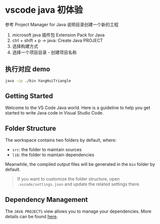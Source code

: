 # vscode java 初体验

参考 Project Manager for Java 说明目录创建一个新的工程

1. microsoft java 插件包 Extension Pack for Java
2. ctrl + shift + p -> java: Create Java PROJECT
3. 选择构建方式
4. 选择一个项目目录 - 创建项目名称

## 执行对应 demo
``` bash
java -cp ./bin YangHuiTriangle
```

## Getting Started

Welcome to the VS Code Java world. Here is a guideline to help you get started to write Java code in Visual Studio Code.

## Folder Structure

The workspace contains two folders by default, where:

- `src`: the folder to maintain sources
- `lib`: the folder to maintain dependencies

Meanwhile, the compiled output files will be generated in the `bin` folder by default.

> If you want to customize the folder structure, open `.vscode/settings.json` and update the related settings there.

## Dependency Management

The `JAVA PROJECTS` view allows you to manage your dependencies. More details can be found [here](https://github.com/microsoft/vscode-java-dependency#manage-dependencies).

